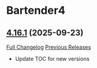 # Bartender4

## [4.16.1](https://github.com/Nevcairiel/Bartender4/tree/4.16.1) (2025-09-23)
[Full Changelog](https://github.com/Nevcairiel/Bartender4/compare/4.16.0...4.16.1) [Previous Releases](https://github.com/Nevcairiel/Bartender4/releases)

- Update TOC for new versions  
